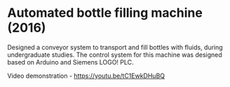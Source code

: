 # Automated bottle filling machine (2016)

Designed a conveyor system to transport and fill bottles with fluids, during undergraduate studies. The control system for this machine was designed based on Arduino and Siemens LOGO! PLC.

Video demonstration - https://youtu.be/tC1EwkDHuBQ
